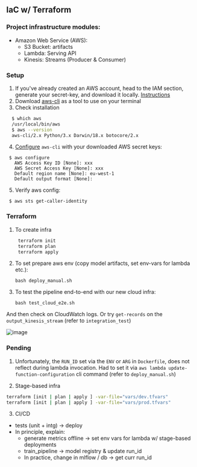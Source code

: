 ## IaC w/ Terraform

### Project infrastructure modules:
* Amazon Web Service (AWS):
    * S3 Bucket: artifacts
    * Lambda: Serving API
    * Kinesis: Streams (Producer & Consumer)

### Setup

1. If you've already created an AWS account, head to the IAM section, generate your secret-key, and download it locally. 
[Instructions](https://docs.aws.amazon.com/cli/latest/userguide/getting-started-prereqs.html)
2. Download [aws-cli](https://docs.aws.amazon.com/cli/latest/userguide/getting-started-install.html) as a tool to use on your terminal
3. Check installation
  ```bash
    $ which aws
    /usr/local/bin/aws 
    $ aws --version
    aws-cli/2.x Python/3.x Darwin/18.x botocore/2.x
  ```
4. [Configure]((https://docs.aws.amazon.com/cli/latest/userguide/getting-started-quickstart.html)) `aws-cli` with your downloaded AWS secret keys:
  ```shell
   $ aws configure
     AWS Access Key ID [None]: xxx
     AWS Secret Access Key [None]: xxx
     Default region name [None]: eu-west-1
     Default output format [None]:
  ```
5. Verify aws config:
  ```shell
   $ aws sts get-caller-identity
  ```
 
### Terraform

1. To create infra
   ```bash
    terraform init
    terraform plan
    terraform apply
    ```

2. To set prepare aws env (copy model artifacts, set env-vars for lambda etc.):
    ```
    bash deploy_manual.sh
    ```

3. To test the pipeline end-to-end with our new cloud infra:
    ```
    bash test_cloud_e2e.sh
    ``` 

And then check on CloudWatch logs. Or try `get-records` on the `output_kinesis_stream` (refer to `integration_test`)

![image](cw_log_lambda.png)


### Pending

1. Unfortunately, the `RUN_ID` set via the `ENV` or `ARG` in `Dockerfile`, does not reflect during lambda invocation.
Had to set it via `aws lambda update-function-configuration` cli command (refer to `deploy_manual.sh`)

2. Stage-based infra
```bash
terraform [init | plan | apply ] -var-file="vars/dev.tfvars"
terraform [init | plan | apply ] -var-file="vars/prod.tfvars"
```

3. CI/CD
- tests (unit + intg) -> deploy
- In principle, explain:
    - generate metrics offline -> set env vars for lambda w/ stage-based deployments
    - train_pipeline -> model registry & update run_id
    - In practice, change in mlflow / db -> get curr run_id
